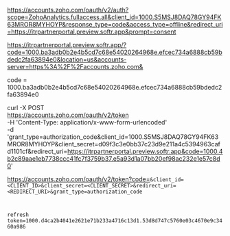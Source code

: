 https://accounts.zoho.com/oauth/v2/auth?scope=ZohoAnalytics.fullaccess.all&client_id=1000.S5MSJ8DAQ78GY94FK63MROR8MYHOYP&response_type=code&access_type=offline&redirect_uri=https://itrpartnerportal.preview.softr.app&prompt=consent

https://itrpartnerportal.preview.softr.app/?code=1000.ba3adb0b2e4b5cd7c68e54020264968e.efcec734a6888cb59bdedc2fa63894e0&location=us&accounts-server=https%3A%2F%2Faccounts.zoho.com&

code = 1000.ba3adb0b2e4b5cd7c68e54020264968e.efcec734a6888cb59bdedc2fa63894e0

curl -X POST \
  https://accounts.zoho.com/oauth/v2/token \
  -H 'Content-Type: application/x-www-form-urlencoded' \
  -d 'grant_type=authorization_code&client_id=1000.S5MSJ8DAQ78GY94FK63MROR8MYHOYP&client_secret=d09f3c3e0bb37c23d9e211a4c5394963cafd1101cf&redirect_uri=https://itrpartnerportal.preview.softr.app&code=1000.4b2c89aae1eb7738ccc41fc7f3759b37.e5a93d1a07bb20ef98ac232e1e57c8d0'


  https://accounts.zoho.com/oauth/v2/token?code=<CODE>&client_id=<CLIENT_ID>&client_secret=<CLIENT_SECRET>&redirect_uri=<REDIRECT_URI>&grant_type=authorization_code

  refresh token=1000.d4ca2b4041e2621e71b233a4716c13d1.53d8d747c5760e03c4670e9c3460a986